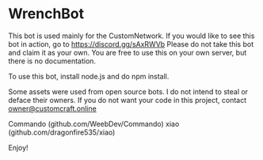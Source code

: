 # WrenchBot
This bot is used mainly for the CustomNetwork.
If you would like to see this bot in action, go to https://discord.gg/sAxRWVb
Please do not take this bot and claim it as your own.
You are free to use this on your own server, but there is no documentation.

To use this bot, install node.js and do npm install.

Some assets were used from open source bots. I do not intend to steal or deface their owners.
If you do not want your code in this project, contact owner@customcraft.online

Commando (github.com/WeebDev/Commando)
xiao (github.com/dragonfire535/xiao)

Enjoy!
